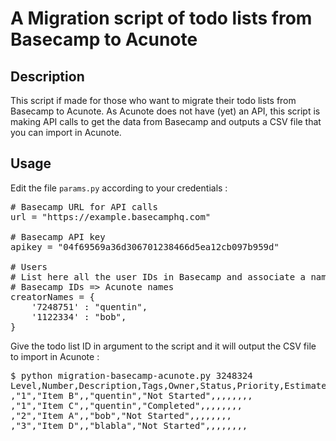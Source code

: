 A Migration script of todo lists from Basecamp to Acunote
=========================================================

Description
-----------
This script if made for those who want to migrate their todo lists from Basecamp to Acunote. As Acunote does not have (yet) an API, this script is making API calls to get the data from Basecamp and outputs a CSV file that you can import in Acunote.


Usage
-----
Edit the file `params.py` according to your credentials :
<pre>
# Basecamp URL for API calls
url = "https://example.basecamphq.com"

# Basecamp API key
apikey = "04f69569a36d306701238466d5ea12cb097b959d"

# Users
# List here all the user IDs in Basecamp and associate a name in Acunote :
# Basecamp IDs => Acunote names
creatorNames = {
    '7248751' : "quentin",
    '1122334' : "bob",
}
</pre>

Give the todo list ID in argument to the script and it will output the CSV file to import in Acunote :
<pre>
$ python migration-basecamp-acunote.py 3248324
Level,Number,Description,Tags,Owner,Status,Priority,Estimate,Remaining,Wiki,Watchers,Related,Duplicate,Version 1
,"1","Item B",,"quentin","Not Started",,,,,,,,
,"1","Item C",,"quentin","Completed",,,,,,,,
,"2","Item A",,"bob","Not Started",,,,,,,,
,"3","Item D",,"blabla","Not Started",,,,,,,,
</pre>